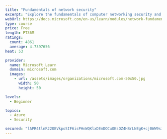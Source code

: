 ```yaml
---
title: "Fundamentals of network security"
excerpt: "Explore the fundamentals of computer networking security and monitoring."
webUrl: https://docs.microsoft.com/en-us/learn/modules/network-fundamentals-2/
type: course
price: Free
length: PT36M
ratings:
  count: 4861
  average: 4.7397656
heat: 53

provider:
  name: Microsoft Learn
  domain: microsoft.com
  images:
    - url: /assets/images/organizations/microsoft.com-50x50.jpg
      width: 50
      height: 50

levels:
  - Beginner

topics:
  - Azure
  - Security

secured: "lAPR4tlnR22OBVkpoSIF6isPHnWQKlxDEmDOCuOKsOZ4H8rLNEgK+cj0WW9siYa0dkrS/lljYa37DgF9YYSEcd+cFlobKiK7ITDgcRGFvnUFZIHEWUqI3NMEeKvSUoguI9pvj4YH+YKAHwSrF76yZg/KMWGxJF9B/5PbzFs0iIKX1W2pXc6MSjiD3TlhwFE20xelMcoxUCMlIjqqoXWbDeWaIf+Gb8QahIMaJDMRvwLR4sal2UZO/AKF7SpsiizeGeM48KLhMRL+8RMsNnUh6qWgZO6gR6fVhKl+JGHMNYnIj9MrqVZVgepLAJeWRFPGeH85rR5rNXLc5U6gIDY4Lln+f9GHJgpflFSdHTaslDUz+b6KlO7VA/0sQVWcbpawqSpensX9pUWAxlRHu3QArQF0Sys/Yonfn4a4WdCN798=;6xL/vojQfCN6/W48DcNUOA=="
---
```


